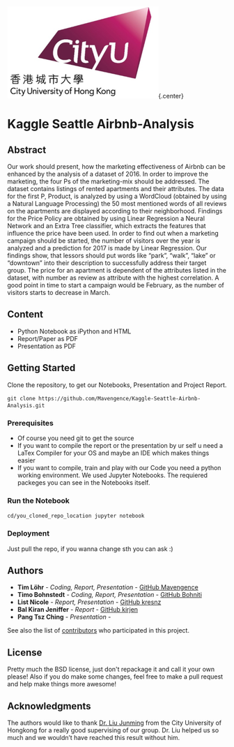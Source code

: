![Image of Yaktocat](https://github.com/Mavengence/Kaggle-Seattle-Airbnb-Analysis/blob/dev/report/photo/0_cityu.png){.center}

# Kaggle Seattle Airbnb-Analysis

## Abstract

Our work should present, how the marketing effectiveness of Airbnb can be enhanced by the analysis of a dataset of 2016. In order to improve the marketing, the four Ps of the marketing-mix should be addressed. The dataset contains listings of rented apartments and their attributes. The data for the first P, Product, is analyzed by using a WordCloud (obtained by using a Natural Language Processing) the 50 most mentioned words of all reviews on the apartments are displayed according to their neighborhood. Findings for the Price Policy are obtained by using Linear Regression a Neural Network and an Extra Tree classifier, which extracts the features that influence the price have been used. In order to find out when a marketing campaign should be started, the number of visitors over the year is analyzed and a prediction for 2017 is made by Linear Regression. Our findings show, that lessors should put words like “park”, “walk”, “lake” or “downtown” into their description to successfully address their target group. The price for an apartment is dependent of the attributes listed in the dataset, with number as review as attribute with the highest correlation. A good point in time to start a campaign would be February, as the number of visitors starts to decrease in March.

## Content

- Python Notebook as iPython and HTML
- Report/Paper as PDF
- Presentation as PDF

## Getting Started

Clone the repository, to get our Notebooks, Presentation and Project Report.

```
git clone https://github.com/Mavengence/Kaggle-Seattle-Airbnb-Analysis.git
```

### Prerequisites

- Of course you need git to get the source
- If you want to compile the report or the presentation by ur self u need a LaTex Compiler for your OS and maybe an IDE which makes things easier
- If you want to compile, train and play with our Code you need a python working environment. We used Jupyter Notebooks. The requiered packeges you can see in the Notebooks itself.

### Run the Notebook

```
cd/you_cloned_repo_location jupyter notebook
```

### Deployment

Just pull the repo, if you wanna change sth you can ask :)

## Authors

* **Tim Löhr** - *Coding, Report, Presentation* - [GitHub Mavengence](https://github.com/Mavengence)
* **Timo Bohnstedt** - *Coding, Report, Presentation* - [GitHub Bohniti](https://github.com/bohniti)
* **List Nicole** - *Report, Presentation* - [GitHub kresnz](https://github.com/kresnz)
* **Bal Kiran Jeniffer** - *Report* - [GitHub kirjen](https://github.com/kirjen)
* **Pang Tsz Ching** - *Presentation* -


See also the list of [contributors](https://github.com/Mavengence/Kaggle-Seattle-Airbnb-Analysis/graphs/contributors) who participated in this project.

## License

Pretty much the BSD license, just don't repackage it and call it your own please!
Also if you do make some changes, feel free to make a pull request and help make things more awesome!

## Acknowledgments

The authors would like to thank [Dr. Liu Junming](https://www.cb.cityu.edu.hk/staff/junmiliu/) from the City University of Hongkong for a really good supervising of our group. Dr. Liu helped us so much and we wouldn’t have reached this result without him.
